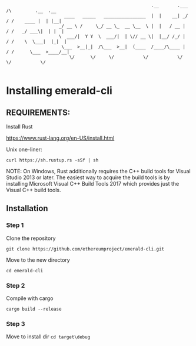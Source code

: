 ```
                                                       .__       .___      /\         .__  .__ 
                      ____   _____   ________________  |  |    __| _/     / /    ____ |  | |__|
                    _/ __ \ /     \_/ __ \_  __ \__  \ |  |   / __ |     / /   _/ ___\|  | |  |
                    \  ___/|  Y Y  \  ___/|  | \// __ \|  |__/ /_/ |    / /    \  \___|  |_|  |
                     \___  >__|_|  /\___  >__|  (____  /____/\____ |   / /      \___  >____/__|
                        \/      \/     \/           \/           \/   \/           \/         
                                                        
```

# Installing emerald-cli

## REQUIREMENTS:

 Install Rust
  
  https://www.rust-lang.org/en-US/install.html
  
  Unix one-liner:
  
  `curl https://sh.rustup.rs -sSf | sh` 
  
  NOTE: On Windows, Rust additionally requires the C++ build tools for Visual Studio 2013 or later. The easiest way to acquire the build tools is by installing Microsoft Visual C++ Build Tools 2017 which provides just the Visual C++ build tools.
  
## Installation

### Step 1

Clone the repository

`git clone https://github.com/ethereumproject/emerald-cli.git`

Move to the new directory

`cd emerald-cli`

### Step 2 

Compile with cargo

`cargo build --release`

### Step 3

 Move to install dir
 `cd target\debug`
 
 
